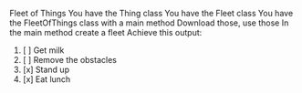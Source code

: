 Fleet of Things
You have the Thing class
You have the Fleet class
You have the FleetOfThings class with a main method
Download those, use those
In the main method create a fleet
Achieve this output:
1. [ ] Get milk
2. [ ] Remove the obstacles
3. [x] Stand up
4. [x] Eat lunch